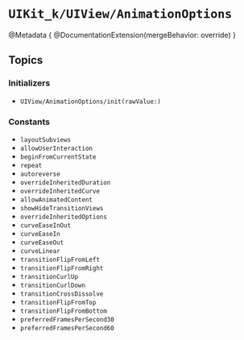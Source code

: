 # ``UIKit_k/UIView/AnimationOptions``

@Metadata {
    @DocumentationExtension(mergeBehavior: override)
}

## Topics

### Initializers

- ``UIView/AnimationOptions/init(rawValue:)``

### Constants

- ``layoutSubviews``
- ``allowUserInteraction``
- ``beginFromCurrentState``
- ``repeat``
- ``autoreverse``
- ``overrideInheritedDuration``
- ``overrideInheritedCurve``
- ``allowAnimatedContent``
- ``showHideTransitionViews``
- ``overrideInheritedOptions``
- ``curveEaseInOut``
- ``curveEaseIn``
- ``curveEaseOut``
- ``curveLinear``
- ``transitionFlipFromLeft``
- ``transitionFlipFromRight``
- ``transitionCurlUp``
- ``transitionCurlDown``
- ``transitionCrossDissolve``
- ``transitionFlipFromTop``
- ``transitionFlipFromBottom``
- ``preferredFramesPerSecond30``
- ``preferredFramesPerSecond60``
